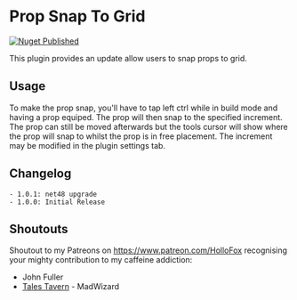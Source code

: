 # Prop Snap To Grid
[![Nuget Published](https://github.com/TaleSpire-Modding/PropSnapToGridPlugin/actions/workflows/release.yml/badge.svg)](https://github.com/TaleSpire-Modding/PropSnapToGridPlugin/actions/workflows/release.yml)

This plugin provides an update allow users to snap props to grid. 

## Usage

To make the prop snap, you'll have to tap left ctrl while in build mode and having a prop equiped. The prop will then snap to the specified increment. The prop can still be moved afterwards but the tools cursor will show where the prop will snap to whilst the prop is in free placement. The increment may be modified in the plugin settings tab.

## Changelog
```
- 1.0.1: net48 upgrade
- 1.0.0: Initial Release
```

## Shoutouts
Shoutout to my Patreons on https://www.patreon.com/HolloFox recognising your
mighty contribution to my caffeine addiction:
- John Fuller
- [Tales Tavern](https://talestavern.com/) - MadWizard
